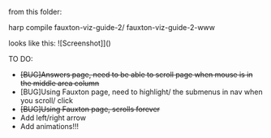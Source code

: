 from this folder: 

  harp compile fauxton-viz-guide-2/ fauxton-viz-guide-2-www

looks like this:
	![Screenshot]]()


TO DO:

  - ~~[BUG]Answers page, need to be able to scroll page when mouse is in the middle area column~~
  - [BUG]Using Fauxton page, need to highlight/ the submenus in nav when you scroll/ click
  - ~~[BUG]Using Fauxton page, scrolls forever~~
  - Add left/right arrow
  - Add animations!!!
